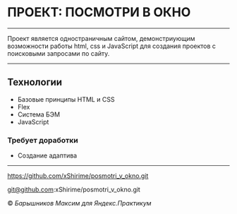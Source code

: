 # ПРОЕКТ: ПОСМОТРИ В ОКНО

---

Проект является одностраничным сайтом, демонстриующим возможности работы html, css и JavaScript для создания 
проектов с поисковыми запросами по сайту.

---

## Технологии
* Базовые принципы HTML и CSS
* Flex
* Система БЭМ
* JavaScript

### Требует доработки
* Создание адаптива

---

https://github.com/xShirime/posmotri_v_okno.git

git@github.com:xShirime/posmotri_v_okno.git

© _Барышников Максим для Яндекс.Практикум_
